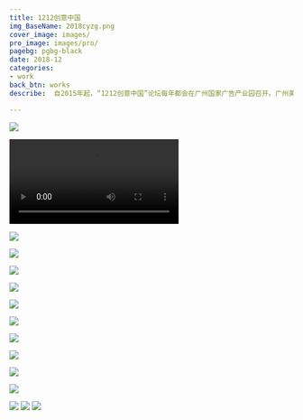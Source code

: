 ```yaml
---
title: 1212创意中国
img_BaseName: 2018cyzg.png
cover_image: images/
pro_image: images/pro/
pagebg: pgbg-black
date: 2018-12
categories: 
- work
back_btn: works
describe:  自2015年起，“1212创意中国”论坛每年都会在广州国家广告产业园召开。广州美术学院作为承办方，每年都会负责进行视觉统筹设计。此项目是2018年的活动中动态部分的设计工作，包含暖场动画及会议中各环节需要的动效。 <br><br>动效团队<br>指导负责人：潘永亮 <br>制作执行：漏漏吸，崔崔，我。

---
```



![](https://waterpatch.oss-cn-guangzhou.aliyuncs.com/2018-1212chuangyizhongguo/2018chuangyizhonguo/post.gif)

<video controls >
  <source src="https://waterpatch.oss-cn-guangzhou.aliyuncs.com/2018-1212chuangyizhongguo/2018chuangyizhonguo/1212%E6%9A%96%E5%9C%BA%E7%8E%B0%E5%9C%BA.mp4"  type="video/mp4">
  您的浏览器不支持 HTML5 video 标签。
</video>


![](https://waterpatch.oss-cn-guangzhou.aliyuncs.com/2018-1212chuangyizhongguo/2018chuangyizhonguo/vs.gif)

![](https://waterpatch.oss-cn-guangzhou.aliyuncs.com/2018-1212chuangyizhongguo/2018chuangyizhonguo/nc-1.gif)


![](https://waterpatch.oss-cn-guangzhou.aliyuncs.com/2018-1212chuangyizhongguo/2018chuangyizhonguo/nc-2.gif)

![](https://waterpatch.oss-cn-guangzhou.aliyuncs.com/2018-1212chuangyizhongguo/2018chuangyizhonguo/nc-3.gif)


![](https://waterpatch.oss-cn-guangzhou.aliyuncs.com/2018-1212chuangyizhongguo/2018chuangyizhonguo/nc-jbjx.gif)

![](https://waterpatch.oss-cn-guangzhou.aliyuncs.com/2018-1212chuangyizhongguo/2018chuangyizhonguo/nc-jbjx2.gif)

![](https://waterpatch.oss-cn-guangzhou.aliyuncs.com/2018-1212chuangyizhongguo/2018chuangyizhonguo/theme.gif)


![](https://waterpatch.oss-cn-guangzhou.aliyuncs.com/2018-1212chuangyizhongguo/2018chuangyizhonguo/hzkt1.gif)

![](https://waterpatch.oss-cn-guangzhou.aliyuncs.com/2018-1212chuangyizhongguo/2018chuangyizhonguo/hzkt2.gif)

![](https://waterpatch.oss-cn-guangzhou.aliyuncs.com/2018-1212chuangyizhongguo/2018chuangyizhonguo/hzkt3.gif)

![](https://waterpatch.oss-cn-guangzhou.aliyuncs.com/2018-1212chuangyizhongguo/2018chuangyizhonguo/xc1.jpg)
![](https://waterpatch.oss-cn-guangzhou.aliyuncs.com/2018-1212chuangyizhongguo/2018chuangyizhonguo/xc2.jpg)
![](https://waterpatch.oss-cn-guangzhou.aliyuncs.com/2018-1212chuangyizhongguo/2018chuangyizhonguo/xc3.jpg)
